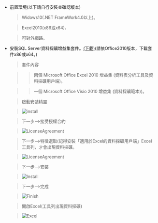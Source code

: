 *   前置環境(以下請自行安裝並確認版本)

    > Widows10(.NET FrameWork4.0以上)。
    
    > Excel2010(x86或x64)。
    
    > 可對外網路。

*   安裝SQL Server資料採礦增益集套件。<a href="https://www.microsoft.com/zh-tw/download/details.aspx?id=29061" target="_blank">(下載)</a>(請依Office2010版本，下載套件x86或x64。)
    > 套件內容
    
    >> 兩個 Microsoft Office Excel 2010 增益集 (資料表分析工具及資料採礦用戶端)。
    
    >> 一個 Microsoft Office Visio 2010 增益集 (資料採礦範本))。
    
    > 

    > 啟動安裝精靈

    > ![install](../../master/images/excel1.PNG)
    
    > 下一步-->接受授權合約
    
    > ![LicenseAgreement](../../master/images/excel2.PNG)
    
    > 下一步-->特徵選取(記得安裝「適用於Excel的資料採礦用戶端」Excel工具列，才會出現資料採礦。
    
    > ![LicenseAgreement](../../master/images/excel4.PNG) 
    
    > 下一步-->安裝
    
    > ![Install](../../master/images/excel5.PNG)
    
    > 下一步-->完成
    
    > ![Finish](../../master/images/excel6.PNG)
    
    > 開啟Excel(工具列出現資料採礦)
    
    > ![Excel](../../master/images/excel7.PNG)
